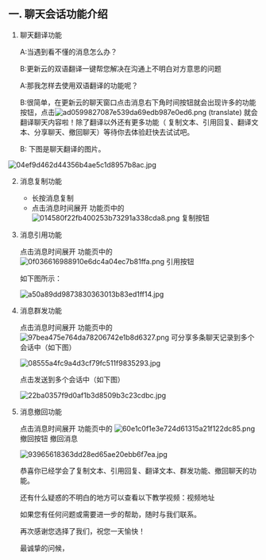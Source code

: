 ## 一. 聊天会话功能介绍

1. 聊天翻译功能

   A:当遇到看不懂的消息怎么办？

   B:更新云的双语翻译一键帮您解决在沟通上不明白对方意思的问题

   A:那我怎样去使用双语翻译的功能呢？

   B:很简单，在更新云的聊天窗口点击消息右下角时间按钮就会出现许多的功能按钮，点击![ad0599827087e539da69edb987e0ed6.png](https://s2.loli.net/2023/09/01/STRiE72FCrLGZn8.png) (translate) 就会翻译聊天内容啦！除了翻译以外还有更多功能（ 复制文本、引用回复、翻译文本、分享聊天、撤回聊天）等待你去体验赶快去试试吧。

   B: 下图是聊天翻译的图片。

  ![04ef9d462d44356b4ae5c1d8957b8ac.jpg](https://s2.loli.net/2023/09/01/mWuUZoiL9YKvAST.jpg)

2. 消息复制功能

   * 长按消息复制
   * 点击消息时间展开 功能页中的 ![014580f22fb400253b73291a338cda8.png](https://s2.loli.net/2023/09/01/ktMb8yLe3jIrcEg.png) 复制按钮

3. 消息引用功能

   点击消息时间展开 功能页中的  ![0f036616988910e6dc4a04ec7b81ffa.png](https://s2.loli.net/2023/09/01/eGX14lih6PDMCnu.png) 引用按钮

   如下图所示：

   ![a50a89dd9873830363013b83ed1ff14.jpg](https://s2.loli.net/2023/09/01/t13XEz7KFIi9bhq.jpg)

   

4. 消息群发功能

   点击消息时间展开 功能页中的 ![97bea475e764da78206742e1b8d6327.png](https://s2.loli.net/2023/09/01/RSzwvHuhGadEP9C.png)  可分享多条聊天记录到多个会话中（如下图）

   ![08555a4fc9a4d3cf79fc511f9835293.jpg](https://s2.loli.net/2023/09/01/1xSXft6rqzu7gRk.jpg)

    点击发送到多个会话中（如下图）

   ![22ba0357f9d0af1b3d8509b3c23cdbc.jpg](https://s2.loli.net/2023/09/01/UjsXP4efCcTY8qn.jpg)

   

5. 消息撤回功能

   点击消息时间展开 功能页中的 ![60e1c0f1e3e724d61315a21f122dc85.png](https://s2.loli.net/2023/09/01/dSU4rIHmYzblxVo.png) 撤回按钮 撤回消息

   ![93965618363dd28ed65ae20ebb6f7ea.jpg](https://s2.loli.net/2023/09/01/yOtVuzQc6bGExiq.jpg)

   
   恭喜你已经学会了复制文本、引用回复、翻译文本、群发功能、撤回聊天的功能。

   还有什么疑惑的不明白的地方可以查看以下教学视频：视频地址

   如果您有任何问题或需要进一步的帮助，随时与我们联系。

   再次感谢您选择了我们，祝您一天愉快！

   最诚挚的问候，





